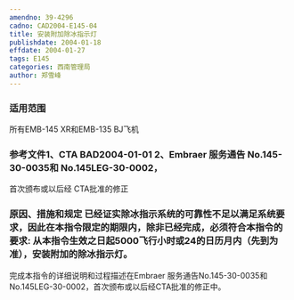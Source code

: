```yaml
---
amendno: 39-4296  
cadno: CAD2004-E145-04  
title: 安装附加除冰指示灯  
publishdate: 2004-01-18  
effdate: 2004-01-27  
tags: E145  
categories: 西南管理局  
author: 郑雪峰  
---
```

  
### 适用范围  
所有EMB-145 XR和EMB-135 BJ飞机  
  
<!--more-->  
### 参考文件1、CTA BAD2004-01-01 2、Embraer 服务通告 No.145-30-0035和 No.145LEG-30-0002，  
首次颁布或以后经 CTA批准的修正  
  
### 原因、措施和规定     已经证实除冰指示系统的可靠性不足以满足系统要求，因此在本指令限定的期限内，除非已经完成，必须符合本指令的要求: 从本指令生效之日起5000飞行小时或24的日历月内（先到为准），安装附加的除冰指示灯。  
完成本指令的详细说明和过程描述在Embraer 服务通告No.145-30-0035和No.145LEG-30-0002，首次颁布或以后经CTA批准的修正中。  
